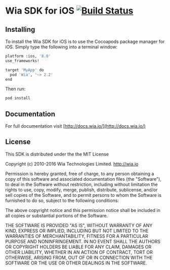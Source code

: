 # Wia SDK for iOS [![Build Status](https://travis-ci.org/wiaio/wia-ios-sdk.svg?branch=master)](https://travis-ci.org/wiaio/wia-ios-sdk)

## Installing
To install the Wia SDK for iOS is to use the Cocoapods package manager for iOS. Simply type the following into a terminal window:

```sh
platform :ios, '8.0'
use_frameworks!

target 'MyApp' do
  pod 'Wia', '~> 2.2'
end
```

Then run:
```sh
pod install
```

## Documentation
For full documentation visit [http://docs.wia.io/](http://docs.wia.io/)


## License
This SDK is distributed under the the MIT License

Copyright (c) 2010-2016 Wia Technologies Limited. http://wia.io

Permission is hereby granted, free of charge, to any person obtaining a copy
of this software and associated documentation files (the "Software"), to deal
in the Software without restriction, including without limitation the rights
to use, copy, modify, merge, publish, distribute, sublicense, and/or sell
copies of the Software, and to permit persons to whom the Software is
furnished to do so, subject to the following conditions:

The above copyright notice and this permission notice shall be included in
all copies or substantial portions of the Software.

THE SOFTWARE IS PROVIDED "AS IS", WITHOUT WARRANTY OF ANY KIND, EXPRESS OR
IMPLIED, INCLUDING BUT NOT LIMITED TO THE WARRANTIES OF MERCHANTABILITY,
FITNESS FOR A PARTICULAR PURPOSE AND NONINFRINGEMENT. IN NO EVENT SHALL THE
AUTHORS OR COPYRIGHT HOLDERS BE LIABLE FOR ANY CLAIM, DAMAGES OR OTHER
LIABILITY, WHETHER IN AN ACTION OF CONTRACT, TORT OR OTHERWISE, ARISING FROM,
OUT OF OR IN CONNECTION WITH THE SOFTWARE OR THE USE OR OTHER DEALINGS IN
THE SOFTWARE.
